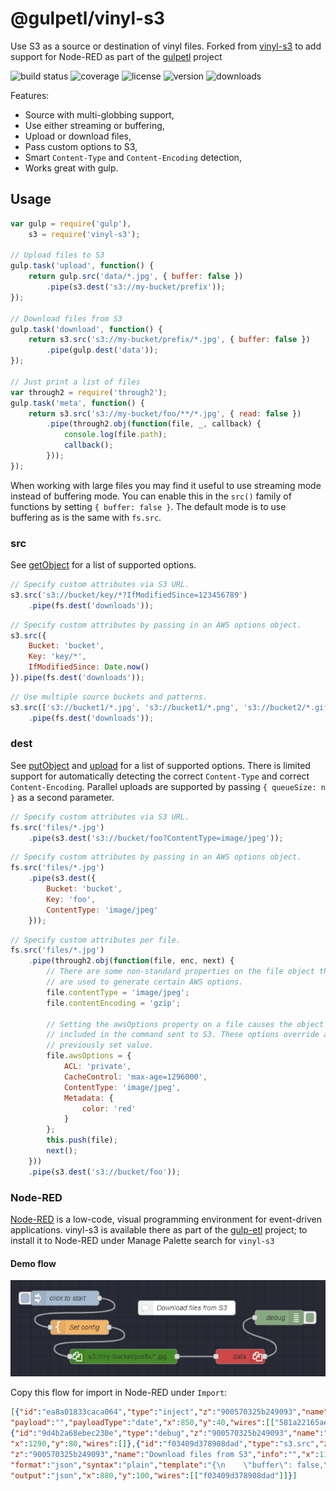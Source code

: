 # @gulpetl/vinyl-s3

Use S3 as a source or destination of vinyl files. Forked from [vinyl-s3](https://github.com/izaakschroeder/vinyl-s3) to add support for Node-RED as part of the [gulpetl](https://gulpetl.com/) project

![build status](http://img.shields.io/travis/izaakschroeder/vinyl-s3/master.svg?style=flat)
![coverage](http://img.shields.io/coveralls/izaakschroeder/vinyl-s3/master.svg?style=flat)
![license](http://img.shields.io/npm/l/vinyl-s3.svg?style=flat)
![version](http://img.shields.io/npm/v/vinyl-s3.svg?style=flat)
![downloads](http://img.shields.io/npm/dm/vinyl-s3.svg?style=flat)

Features:
 * Source with multi-globbing support,
 * Use either streaming or buffering,
 * Upload or download files,
 * Pass custom options to S3,
 * Smart `Content-Type` and `Content-Encoding` detection,
 * Works great with gulp.

## Usage

```javascript
var gulp = require('gulp'),
	s3 = require('vinyl-s3');

// Upload files to S3
gulp.task('upload', function() {
	return gulp.src('data/*.jpg', { buffer: false })
		.pipe(s3.dest('s3://my-bucket/prefix'));
});

// Download files from S3
gulp.task('download', function() {
	return s3.src('s3://my-bucket/prefix/*.jpg', { buffer: false })
		.pipe(gulp.dest('data'));
});

// Just print a list of files
var through2 = require('through2');
gulp.task('meta', function() {
	return s3.src('s3://my-bucket/foo/**/*.jpg', { read: false })
		.pipe(through2.obj(function(file, _, callback) {
			console.log(file.path);
			callback();
		}));
});
```

When working with large files you may find it useful to use streaming mode instead of buffering mode. You can enable this in the `src()` family of functions by setting `{ buffer: false }`. The default mode is to use buffering as is the same with `fs.src`.

### src

See [getObject] for a list of supported options.

```javascript
// Specify custom attributes via S3 URL.
s3.src('s3://bucket/key/*?IfModifiedSince=123456789')
    .pipe(fs.dest('downloads'));
```

```javascript
// Specify custom attributes by passing in an AWS options object.
s3.src({
    Bucket: 'bucket',
    Key: 'key/*',
    IfModifiedSince: Date.now()
}).pipe(fs.dest('downloads'));
```

```javascript
// Use multiple source buckets and patterns.
s3.src(['s3://bucket1/*.jpg', 's3://bucket1/*.png', 's3://bucket2/*.gif'])
    .pipe(fs.dest('downloads'));
```

### dest

See [putObject] and [upload] for a list of supported options. There is limited support for automatically detecting the correct `Content-Type` and correct `Content-Encoding`. Parallel uploads are supported by passing `{ queueSize: n }` as a second parameter.

```javascript
// Specify custom attributes via S3 URL.
fs.src('files/*.jpg')
    .pipe(s3.dest('s3://bucket/foo?ContentType=image/jpeg'));
```

```javascript
// Specify custom attributes by passing in an AWS options object.
fs.src('files/*.jpg')
    .pipe(s3.dest({
        Bucket: 'bucket',
        Key: 'foo',
        ContentType: 'image/jpeg'
    }));
```

```javascript
// Specify custom attributes per file.
fs.src('files/*.jpg')
    .pipe(through2.obj(function(file, enc, next) {
        // There are some non-standard properties on the file object that
        // are used to generate certain AWS options.
        file.contentType = 'image/jpeg';
        file.contentEncoding = 'gzip';

        // Setting the awsOptions property on a file causes the object to be
        // included in the command sent to S3. These options override any
        // previously set value.
        file.awsOptions = {
            ACL: 'private',
            CacheControl: 'max-age=1296000',
            ContentType: 'image/jpeg',
            Metadata: {
                color: 'red'
            }
        };
        this.push(file);
        next();
    }))
    .pipe(s3.dest('s3://bucket/foo'));
```

[getObject]: http://docs.aws.amazon.com/AWSJavaScriptSDK/latest/AWS/S3.html#getObject-property
[putObject]: http://docs.aws.amazon.com/AWSJavaScriptSDK/latest/AWS/S3.html#putObject-property
[upload]: http://docs.aws.amazon.com/AWSJavaScriptSDK/latest/AWS/S3.html#upload-property


### Node-RED ###
[Node-RED](https://nodered.org/) is a low-code, visual programming environment for event-driven applications. vinyl-s3 is available there as part of the [gulp-etl](http://gulpetl.com) project; to install it to Node-RED under Manage Palette search for `vinyl-s3`

#### Demo flow ####

![Demo flow](./resources/demoflow.png)


Copy this flow for import in Node-RED under `Import`:

``` json
[{"id":"ea8a01833caca064","type":"inject","z":"900570325b249093","name":"click to start","props":[{"p":"payload"},{"p":"topic","vt":"str"}],"repeat":"","crontab":"","once":false,"onceDelay":0.1,"topic":"",
"payload":"","payloadType":"date","x":850,"y":40,"wires":[["581a22165aef5763"]]},{"id":"34e02d4be11bc045","type":"gulp.dest","z":"900570325b249093","name":"","path":"data","x":1210,"y":160,"wires":[["9d4b2a68ebec230e"]]},
{"id":"9d4b2a68ebec230e","type":"debug","z":"900570325b249093","name":"debug","active":true,"tosidebar":true,"console":false,"tostatus":false,"complete":"payload","targetType":"msg","statusVal":"","statusType":"auto",
"x":1290,"y":80,"wires":[]},{"id":"f03409d378908dad","type":"s3.src","z":"900570325b249093","name":"","path":"s3://my-bucket/prefix/*.jpg","x":970,"y":160,"wires":[["34e02d4be11bc045"]]},{"id":"e3f3197743972a9b","type":"comment",
"z":"900570325b249093","name":"Download files from S3","info":"","x":1100,"y":60,"wires":[]},{"id":"581a22165aef5763","type":"template","z":"900570325b249093","name":"Set config","field":"config","fieldType":"msg",
"format":"json","syntax":"plain","template":"{\n    \"buffer\": false,\n    \"s3\": {\n        \"accessKeyId\": \"AWS_ACCESS_ID\",\n        \"secretAccessKey\": \"AWS_ACCESS_KEY\",\n        \"region\": \"us-west-2\"\n    }\n}",
"output":"json","x":880,"y":100,"wires":[["f03409d378908dad"]]}]
```